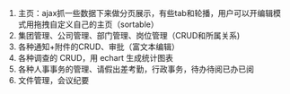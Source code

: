 1. 主页：ajax抓一些数据下来做分页展示，有些tab和轮播，用户可以开编辑模式用拖拽自定义自己的主页（sortable）
2. 集团管理、公司管理、部门管理、岗位管理（CRUD和所属关系)
3. 各种通知+附件的CRUD、审批（富文本编辑）
4. 各种调查的 CRUD，用 echart 生成统计图表
5. 各种人事事务的管理、请假出差考勤，行政事务，待办待阅已办已阅
6. 文件管理，会议纪要